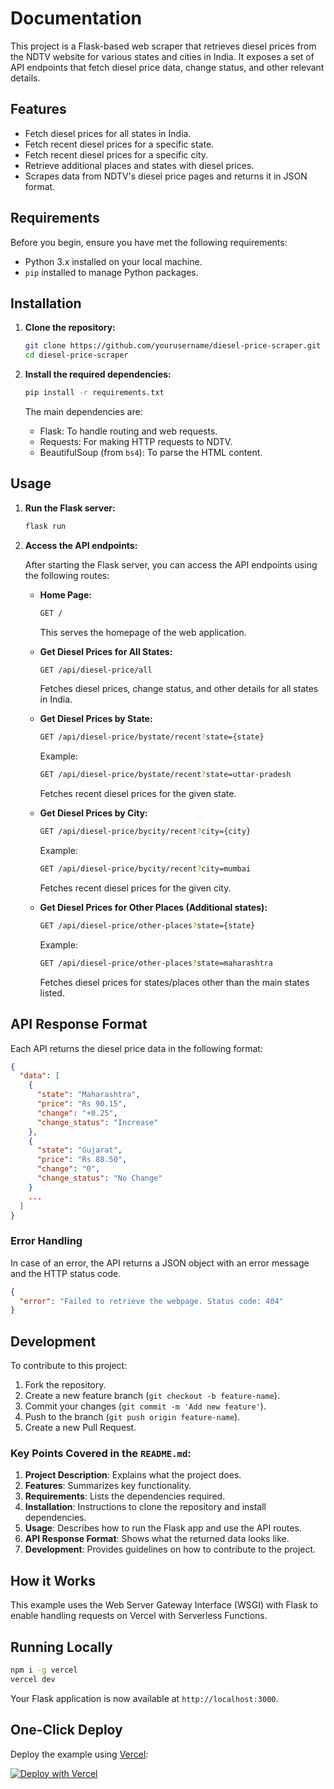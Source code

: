 # Documentation

This project is a Flask-based web scraper that retrieves diesel prices from the NDTV website for various states and cities in India. It exposes a set of API endpoints that fetch diesel price data, change status, and other relevant details.

## Features

- Fetch diesel prices for all states in India.
- Fetch recent diesel prices for a specific state.
- Fetch recent diesel prices for a specific city.
- Retrieve additional places and states with diesel prices.
- Scrapes data from NDTV's diesel price pages and returns it in JSON format.

## Requirements

Before you begin, ensure you have met the following requirements:

- Python 3.x installed on your local machine.
- `pip` installed to manage Python packages.

## Installation

1. **Clone the repository:**

   ```bash
   git clone https://github.com/yourusername/diesel-price-scraper.git
   cd diesel-price-scraper
   ```

2. **Install the required dependencies:**

   ```bash
   pip install -r requirements.txt
   ```

   The main dependencies are:
   - Flask: To handle routing and web requests.
   - Requests: For making HTTP requests to NDTV.
   - BeautifulSoup (from `bs4`): To parse the HTML content.

## Usage

1. **Run the Flask server:**

   ```bash
   flask run
   ```

2. **Access the API endpoints:**

   After starting the Flask server, you can access the API endpoints using the following routes:

   - **Home Page:**

     ```bash
     GET /
     ```

     This serves the homepage of the web application.

   - **Get Diesel Prices for All States:**

     ```bash
     GET /api/diesel-price/all
     ```

     Fetches diesel prices, change status, and other details for all states in India.

   - **Get Diesel Prices by State:**

     ```bash
     GET /api/diesel-price/bystate/recent?state={state}
     ```

     Example:

     ```bash
     GET /api/diesel-price/bystate/recent?state=uttar-pradesh
     ```

     Fetches recent diesel prices for the given state.

   - **Get Diesel Prices by City:**

     ```bash
     GET /api/diesel-price/bycity/recent?city={city}
     ```

     Example:

     ```bash
     GET /api/diesel-price/bycity/recent?city=mumbai
     ```

     Fetches recent diesel prices for the given city.

   - **Get Diesel Prices for Other Places (Additional states):**

     ```bash
     GET /api/diesel-price/other-places?state={state}
     ```

     Example:

     ```bash
     GET /api/diesel-price/other-places?state=maharashtra
     ```

     Fetches diesel prices for states/places other than the main states listed.

## API Response Format

Each API returns the diesel price data in the following format:

```json
{
  "data": [
    {
      "state": "Maharashtra",
      "price": "Rs 90.15",
      "change": "+0.25",
      "change_status": "Increase"
    },
    {
      "state": "Gujarat",
      "price": "Rs 88.50",
      "change": "0",
      "change_status": "No Change"
    }
    ...
  ]
}
```

### Error Handling

In case of an error, the API returns a JSON object with an error message and the HTTP status code.

```json
{
  "error": "Failed to retrieve the webpage. Status code: 404"
}
```

## Development

To contribute to this project:

1. Fork the repository.
2. Create a new feature branch (`git checkout -b feature-name`).
3. Commit your changes (`git commit -m 'Add new feature'`).
4. Push to the branch (`git push origin feature-name`).
5. Create a new Pull Request.


### Key Points Covered in the `README.md`:
1. **Project Description**: Explains what the project does.
2. **Features**: Summarizes key functionality.
3. **Requirements**: Lists the dependencies required.
4. **Installation**: Instructions to clone the repository and install dependencies.
5. **Usage**: Describes how to run the Flask app and use the API routes.
6. **API Response Format**: Shows what the returned data looks like.
7. **Development**: Provides guidelines on how to contribute to the project.


## How it Works

This example uses the Web Server Gateway Interface (WSGI) with Flask to enable handling requests on Vercel with Serverless Functions.

## Running Locally

```bash
npm i -g vercel
vercel dev
```

Your Flask application is now available at `http://localhost:3000`.

## One-Click Deploy

Deploy the example using [Vercel](https://vercel.com?utm_source=github&utm_medium=readme&utm_campaign=vercel-examples):

[![Deploy with Vercel](https://vercel.com/button)](https://vercel.com/new/clone?repository-url=https%3A%2F%2Fgithub.com%2Fvercel%2Fexamples%2Ftree%2Fmain%2Fpython%2Fflask3&demo-title=Flask%203%20%2B%20Vercel&demo-description=Use%20Flask%203%20on%20Vercel%20with%20Serverless%20Functions%20using%20the%20Python%20Runtime.&demo-url=https%3A%2F%2Fflask3-python-template.vercel.app%2F&demo-image=https://assets.vercel.com/image/upload/v1669994156/random/flask.png)
